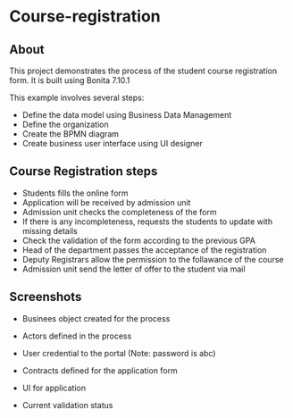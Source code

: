 # Course-registration
## About
This project demonstrates the process of the student course registration form. It is built using Bonita 7.10.1

This example involves several steps:
- Define the data model using Business Data Management
- Define the organization
- Create the BPMN diagram
- Create business user interface using UI designer

## Course Registration steps
- Students fills the online form
- Application will be received by admission unit
- Admission unit checks the completeness of the form
- If there is any incompleteness, requests the students to update with missing details
- Check the validation of the form according to the previous GPA
- Head of the department passes the acceptance of the registration
- Deputy Registrars allow the permission to the follawance of the course
- Admission unit send the letter of offer to the student via mail

## Screenshots
- Businees object created for the process

- Actors defined in the process

- User credential to the portal (Note: password is abc)

- Contracts defined for the application form

- UI for application

- Current validation status
